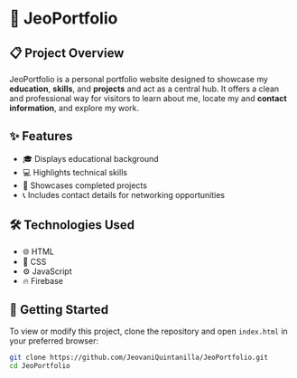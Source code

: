 # 🚀 JeoPortfolio

## 📋 Project Overview
JeoPortfolio is a personal portfolio website designed to showcase my **education**, **skills**, and **projects** and act as a central hub. It offers a clean and professional way for visitors to learn about me, locate my and **contact information**, and explore my work.

## ✨ Features
- 🎓 Displays educational background  
- 💻 Highlights technical skills  
- 📁 Showcases completed projects  
- 📞 Includes contact details for networking opportunities  

## 🛠 Technologies Used
- 🌐 HTML 
- 🎨 CSS  
- ⚙️ JavaScript
- 🔥 Firebase

## 🚀 Getting Started
To view or modify this project, clone the repository and open `index.html` in your preferred browser:

```bash
git clone https://github.com/JeovaniQuintanilla/JeoPortfolio.git
cd JeoPortfolio
